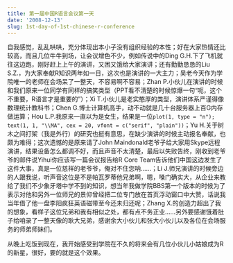 ```yaml
---
title: 第一届中国R语言会议第一天
date: '2008-12-13'
slug: 1st-day-of-1st-chinese-r-conference
---
```


自我感觉，乱乱哄哄，充分体现出本小子没有组织经验的本性；好在大家热情还比较高，而且几位牛牛到场，让会议增色不少，例如传说中的Ding G.H.下了飞机就往这边跑，刚好赶上上午的演讲，又困又饿给大家演讲；还有勤勤恳恳的Liu S.Z.，为大家奉献R知识两年如一日，这次也是演讲的一大主力；吴老今天作为学院唯一的老师在会场呆了一整天，不容易啊不容易；Zhan P.小伙儿在演讲的时候和我们原来一位同学有同样的搞笑类型（PPT看不清楚的时候惊爆一句“呃，这个不重要，R语言才是重要的”）；Xi T.小伙儿是老实憨厚的类型，演讲体系严谨得像数理统计教科书；Chen G.博士计算机高手，动不动就是几十台服务器上百G内存做运算；Hou L.P.我原来一直以为是女生，结果是一位`plot(1, type = "n"); text(1, 1, "\\MA", cex = 20, vfont = c("serif", "plain"))`；Yu H.关于树木之间打架（我是外行）的研究也挺有意思，在缺少演讲的时候主动报名奉献，也颇为难得；这次遗憾的是原来请了John Maindonald老爷子给大家用Skype远程演讲，结果设备怎么都调不好，而且声音不太清楚，最后以失败告终，刚收到老爷爷的邮件说Yihui你应该写一篇会议报告给R Core Team告诉他们中国这边发生了这件大事，真是一位慈祥的老爷爷，俺对不住您呐……；Li J.师兄演讲的时候旁边的人跟我说，听声音这位是不是帕瓦罗蒂他兄弟啊，嗯，嗓门确实大，从企业来教给了我们不少象牙塔中学不到的知识，想当年我做学院BBS第一个版本的时候为了表示对他和另外一位师兄的景仰曾经把二位专门放在首页浮动窗口中大赞，话说我当年借了他一盘李阳疯狂英语磁带至今还未归还呢；Zhang X.的创造力超出了我的想象，看样子这位兄弟和我有相似之处，都有点不务正业……另外要感谢饿着肚子给咱录了一整天像的耿大兄弟，感谢余大小伙儿和张大小伙儿以及各位在会场服务的师弟师妹们。

从晚上吃饭到现在，我开始感受到学院在不久的将来会有几位小伙儿小姑娘成为R的新星，很好，要的就是这个效果。
